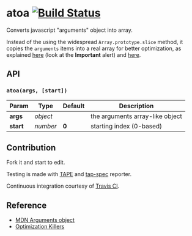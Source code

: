 # atoa [![Build Status](https://travis-ci.org/Nexxa/atoa.svg?branch=master)](https://travis-ci.org/Nexxa/atoa)

Converts javascript "arguments" object into array.

Instead of the using the widespread `Array.prototype.slice` method, it copies the `arguments` items into a real array for better optimization, as explained [here](https://developer.mozilla.org/en-US/docs/Web/JavaScript/Reference/Functions/arguments) (look at the **Important** alert) and [here](https://github.com/petkaantonov/bluebird/wiki/Optimization-killers#32-leaking-arguments).

## API
### `atoa(args, [start])`

Param     | Type     | Default | Description
--------- | -------- | ------- | -------------------------------
**args**  | *object* |         | the arguments array-like object
**start** | *number* | **0**   | starting index (0-based)


## Contribution

Fork it and start to edit.

Testing is made with [TAPE](https://github.com/substack/tape) and [tap-spec](https://github.com/scottcorgan/tap-spec) reporter.

Continuous integration courtesy of [Travis CI](https://travis-ci.org/).

## Reference

- [MDN Arguments object](https://developer.mozilla.org/en-US/docs/Web/JavaScript/Reference/Functions/arguments)
- [Optimization Killers](https://github.com/petkaantonov/bluebird/wiki/Optimization-killers#32-leaking-arguments)
